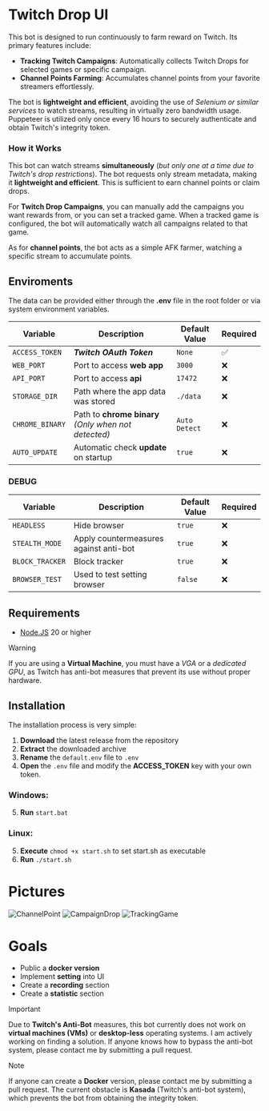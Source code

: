 # Twitch Drop UI

This bot is designed to run continuously to farm reward on Twitch. Its primary features include:

-   **Tracking Twitch Campaigns**: Automatically collects Twitch Drops for selected games or specific campaign.
-   **Channel Points Farming**: Accumulates channel points from your favorite streamers effortlessly.

The bot is **lightweight and efficient**, avoiding the use of _Selenium or similar services_ to watch streams, resulting in virtually zero bandwidth usage. Puppeteer is utilized only once every 16 hours to securely authenticate and obtain Twitch's integrity token.

### How it Works

This bot can watch streams **simultaneously** (_but only one at a time due to Twitch's drop restrictions_). The bot requests only stream metadata, making it **lightweight and efficient**. This is sufficient to earn channel points or claim drops.

For **Twitch Drop Campaigns**, you can manually add the campaigns you want rewards from, or you can set a tracked game. When a tracked game is configured, the bot will automatically watch all campaigns related to that game.

As for **channel points**, the bot acts as a simple AFK farmer, watching a specific stream to accumulate points.

## Enviroments

The data can be provided either through the **.env** file in the root folder or via system environment variables.

| Variable        | Description                                          | Default Value | Required |
| --------------- | ---------------------------------------------------- | ------------- | -------- |
| `ACCESS_TOKEN`  | **_Twitch OAuth Token_**                             | `None`        | ✅       |
| `WEB_PORT`      | Port to access **web app**                           | `3000`        | ❌       |
| `API_PORT`      | Port to access **api**                               | `17472`       | ❌       |
| `STORAGE_DIR`   | Path where the app data was stored                   | `./data`      | ❌       |
| `CHROME_BINARY` | Path to **chrome binary** _(Only when not detected)_ | `Auto Detect` | ❌       |
| `AUTO_UPDATE`   | Automatic check **update** on startup                | `true`        | ❌       |

### DEBUG

| Variable        | Description                            | Default Value | Required |
| --------------- | -------------------------------------- | ------------- | -------- |
| `HEADLESS`      | Hide browser                           | `true`        | ❌       |
| `STEALTH_MODE`  | Apply countermeasures against anti-bot | `true`        | ❌       |
| `BLOCK_TRACKER` | Block tracker                          | `true`        | ❌       |
| `BROWSER_TEST`  | Used to test setting browser           | `false`       | ❌       |

## Requirements

-   [Node.JS](https://nodejs.org/en/download) 20 or higher

> [!WARNING]  
> If you are using a **Virtual Machine**, you must have a _VGA_ or a _dedicated GPU_, as Twitch has anti-bot measures that prevent its use without proper hardware.

## Installation

The installation process is very simple:

1. **Download** the latest release from the repository
2. **Extract** the downloaded archive
3. **Rename** the `default.env` file to `.env`
4. **Open** the `.env` file and modify the **ACCESS_TOKEN** key with your own token.

### Windows:

5. **Run** `start.bat`

### Linux:

5. **Execute** `chmod +x start.sh` to set start.sh as executable
6. **Run** `./start.sh`

# Pictures

![ChannelPoint](https://github.com/user-attachments/assets/f096ffd4-f16a-4602-97cf-37bd9dfcf104)
![CampaignDrop](https://github.com/user-attachments/assets/b9ad4a37-dd54-4612-8bd1-445a44f4561d)
![TrackingGame](https://github.com/user-attachments/assets/815ca630-8046-42be-85ea-1c852720d4f8)

# Goals

-   Public a **docker version**
-   Implement **setting** into UI
-   Create a **recording** section
-   Create a **statistic** section

> [!IMPORTANT]  
> Due to **Twitch's Anti-Bot** measures, this bot currently does not work on **virtual machines (VMs)** or **desktop-less** operating systems. I am actively working on finding a solution. If anyone knows how to bypass the anti-bot system, please contact me by submitting a pull request.

> [!NOTE]  
> If anyone can create a **Docker** version, please contact me by submitting a pull request. The current obstacle is **Kasada** (Twitch's anti-bot system), which prevents the bot from obtaining the integrity token.
